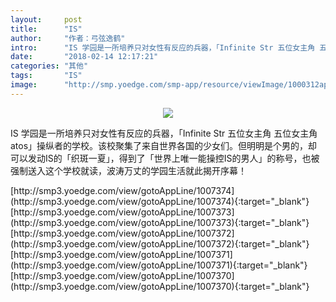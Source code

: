```yaml
---
layout:     post
title:      "IS"
author:     "作者：弓弦逸鹤"
intro:      "IS 学园是一所培养只对女性有反应的兵器，「Infinite Str 五位女主角 五位女主角 atos」操纵者的学校。该校聚集了来自世界各国的少女们。但明明是个男的，却可以发动IS的「织斑一夏」，得到了「世界上唯一能操控IS的男人」的称号，也被强制送入这个学校就读，波涛万丈的学园生活就此揭开序幕！"
date:       "2018-02-14 12:17:21"
categories: "其他"
tags:       "IS"
image:      "http://smp.yoedge.com/smp-app/resource/viewImage/1000312appline.png"
---
```

<div style="text-align: center">
<p><img src="http://smp.yoedge.com/smp-app/resource/viewImage/1000312appline.png"/></p>
</div>
<p class="post-meta">
<span>IS 学园是一所培养只对女性有反应的兵器，「Infinite Str 五位女主角 五位女主角 atos」操纵者的学校。该校聚集了来自世界各国的少女们。但明明是个男的，却可以发动IS的「织斑一夏」，得到了「世界上唯一能操控IS的男人」的称号，也被强制送入这个学校就读，波涛万丈的学园生活就此揭开序幕！</span>
</p>
[http://smp3.yoedge.com/view/gotoAppLine/1007374](http://smp3.yoedge.com/view/gotoAppLine/1007374){:target="_blank"}
[http://smp3.yoedge.com/view/gotoAppLine/1007373](http://smp3.yoedge.com/view/gotoAppLine/1007373){:target="_blank"}
[http://smp3.yoedge.com/view/gotoAppLine/1007372](http://smp3.yoedge.com/view/gotoAppLine/1007372){:target="_blank"}
[http://smp3.yoedge.com/view/gotoAppLine/1007371](http://smp3.yoedge.com/view/gotoAppLine/1007371){:target="_blank"}
[http://smp3.yoedge.com/view/gotoAppLine/1007370](http://smp3.yoedge.com/view/gotoAppLine/1007370){:target="_blank"}


